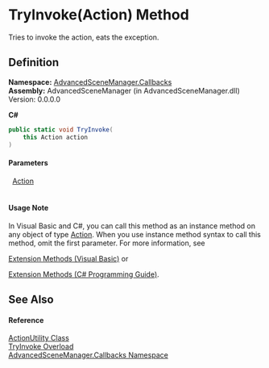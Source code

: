 # TryInvoke(Action) Method


Tries to invoke the action, eats the exception.



## Definition
**Namespace:** <a href="N_AdvancedSceneManager_Callbacks.md">AdvancedSceneManager.Callbacks</a>  
**Assembly:** AdvancedSceneManager (in AdvancedSceneManager.dll) Version: 0.0.0.0

**C#**
``` C#
public static void TryInvoke(
	this Action action
)
```



#### Parameters
<dl><dt>  <a href="https://learn.microsoft.com/dotnet/api/system.action" target="_blank" rel="noopener noreferrer">Action</a></dt><dd> </dd></dl>

#### Usage Note
In Visual Basic and C#, you can call this method as an instance method on any object of type <a href="https://learn.microsoft.com/dotnet/api/system.action" target="_blank" rel="noopener noreferrer">Action</a>. When you use instance method syntax to call this method, omit the first parameter. For more information, see <a href="https://docs.microsoft.com/dotnet/visual-basic/programming-guide/language-features/procedures/extension-methods" target="_blank" rel="noopener noreferrer">

Extension Methods (Visual Basic)</a> or <a href="https://docs.microsoft.com/dotnet/csharp/programming-guide/classes-and-structs/extension-methods" target="_blank" rel="noopener noreferrer">

Extension Methods (C# Programming Guide)</a>.

## See Also


#### Reference
<a href="T_AdvancedSceneManager_Callbacks_ActionUtility.md">ActionUtility Class</a>  
<a href="Overload_AdvancedSceneManager_Callbacks_ActionUtility_TryInvoke.md">TryInvoke Overload</a>  
<a href="N_AdvancedSceneManager_Callbacks.md">AdvancedSceneManager.Callbacks Namespace</a>  
